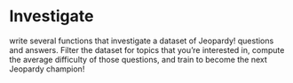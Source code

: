 # Investigate
write several functions that investigate a dataset of Jeopardy! questions and answers. Filter the dataset for topics that you’re interested in, compute the average difficulty of those questions, and train to become the next Jeopardy champion!
